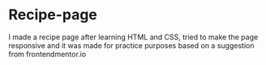 # Recipe-page
I made a recipe page after learning HTML and CSS, tried to make the page responsive and it was made for practice purposes based on a suggestion from frontendmentor.io
